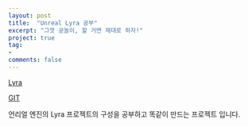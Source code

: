 ```yaml
---
layout: post
title:  "Unreal Lyra 공부"
excerpt: "그깟 공놀이, 할 거면 제대로 하자!"
project: true
tag:
-
comments: false
---
```


[Lyra](https://dev.epicgames.com/documentation/ko-kr/unreal-engine/lyra-sample-game-in-unreal-engine)

[GIT](https://github.com/aszd0708/UE5_LyraStudy)

언리얼 엔진의 Lyra 프로젝트의 구성을 공부하고 똑같이 만드는 프로젝트 입니다.